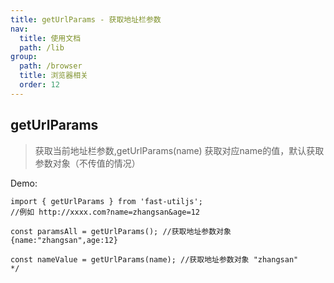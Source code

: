```yaml
---
title: getUrlParams - 获取地址栏参数
nav:
  title: 使用文档
  path: /lib
group:
  path: /browser
  title: 浏览器相关
  order: 12
---
```


## getUrlParams

> 获取当前地址栏参数,getUrlParams(name) 获取对应name的值，默认获取参数对象（不传值的情况）

Demo:

```tsx | pure
import { getUrlParams } from 'fast-utiljs';
//例如 http://xxxx.com?name=zhangsan&age=12

const paramsAll = getUrlParams(); //获取地址参数对象 {name:"zhangsan",age:12}

const nameValue = getUrlParams(name); //获取地址参数对象 "zhangsan"
*/
```
